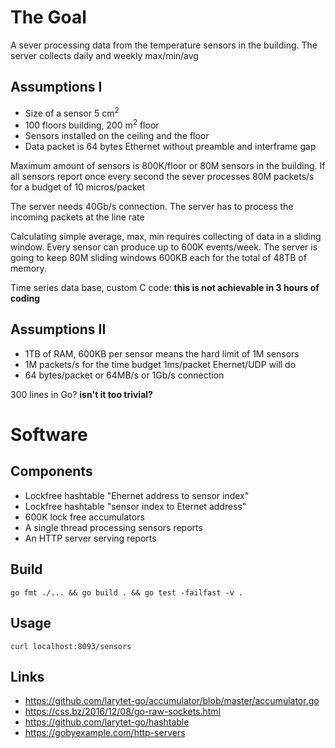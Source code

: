 

# The Goal

A sever processing data from the temperature sensors in the building.
The server collects daily and weekly max/min/avg

## Assumptions I

* Size of a sensor 5 cm<sup>2</sup>
* 100 floors building, 200 m<sup>2</sup> floor
* Sensors installed on the ceiling and the floor 
* Data packet is 64 bytes Ethernet without preamble and interframe gap

Maximum amount of sensors is 800K/floor or 80M sensors in the building.
If all sensors report once every second the sever processes 80M packets/s for a budget of 10 micros/packet

The server needs 40Gb/s connection. The server has to process the incoming packets at the line rate 

Calculating simple average, max, min requires collecting of data in a sliding window. Every sensor can produce up to 600K events/week. The server is going to keep 80M sliding windows 600KB each for the total of 48TB of memory. 

Time series data base, custom C code: **this is not achievable in 3 hours of coding**

## Assumptions II

* 1TB of RAM, 600KB per sensor means the hard limit of 1M sensors
* 1M packets/s for the time budget 1ms/packet Ehernet/UDP will do
* 64 bytes/packet or 64MB/s or 1Gb/s connection

300 lines in Go? **isn't it too trivial?**

# Software 

## Components

* Lockfree hashtable "Ehernet address to sensor index"
* Lockfree hashtable "sensor index to Eternet address"
* 600K lock free accumulators
* A single thread processing sensors reports
* An HTTP server serving reports

## Build

```
go fmt ./... && go build . && go test -failfast -v .
```

## Usage

```
curl localhost:8093/sensors
```

## Links

* https://github.com/larytet-go/accumulator/blob/master/accumulator.go
* https://css.bz/2016/12/08/go-raw-sockets.html
* https://github.com/larytet-go/hashtable
* https://gobyexample.com/http-servers